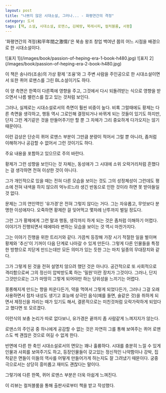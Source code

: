 ```yaml
---
layout: post
title: "나쁘지 않은 시대소설, 그러나... - 화평연간의 격정"
category: 도서
tags: [책, 소설, 시대소설, 로맨스, 김혜량, 북레시피, 컬처블룸, 서평]
---
```


'화평연간의 격정(和平年間之激情)'은
북송 왕조 창업 백여년 쯤의 어느 시점을 배경으로 한 시대소설이다.

<p class="center" markdown="1">
![표지 1](/images/book/passion-of-heping-era-1-book-h480.jpg)
![표지 2](/images/book/passion-of-heping-era-2-book-h480.jpg)
</p>

이 책은 송나라(조송)의 가상 황제 '조융'와 그 주변 사람을 주인공으로 한 시대소설이면서
또한 퀴어 로맨스를 그린 BL소설이기도 하다.

이 양 측면은 한쪽이 다른쪽에 영향을 주고,
그것에서 다시 되돌려받는 식으로 영향을 받으면서
나름 밸런스를 잡고 있는 것처럼 보인다.

그러나, 실제로는 시대소설로서의 측면이 훨씬 비중이 높다.
비록 그럴때에도 황제는 다른 측면을 생각하고,
행동 역시 그로인해 결정되거나 바뀌게 되는 것들이 있기도 하지만,
단지 그런 계기같은 것을 만들어주기만 할 뿐
그 자체가 그리 중요하게 다가오지는 않기 때문이다.

이런 감상은 단순히 퀴어 로맨스 부분이 그만큼 분량이 적어서 그럴 뿐 아니라,
좀처럼 이해하거나 공감할 수 없어서 그런 것이기도 하다.


<div class="im im-warning">
주요 내용을 포함하고 있으므로 주의 바란다.
</div>


황제가 그런 성향을 보인다는 것 자체는,
동성애가 그 시대에 소위 오락거리처럼 흔했다는 걸 생각하면 전혀 이상한 것이 아니다.

그가 개인적으로 있을 때는 전혀 다른 모습을 보이는 것도
그의 성정체성이 그런데도
평소에 전혀 내색을 하지 않으려 억누르느라 생긴 반동으로 인한 것이라 하면 못 받아들일 것 없다.

문제는 그의 연인역인 '유가경'은 전혀 그렇지 않다는 거다.
그는 자유롭고, 무엇보다 분명한 이성애자다.
오죽하면 황제란 걸 잊어먹고 몇차례 난투까지 벌일 정도다.

그런 그가 황제에게 그런 말과 행동, 생각까지 하게 되는 것은 좀처럼 이해하기 어렵다.
이야기가 진행되면서 때에따라 변하는 모습을 보이는 것 역시 마찬가지다.

그는 이야기 진행을 위한 트리거와 같다.
가끔씩 등장해 가장 시기 적절한 일을 벌이며
황제와 '추신'이 기꺼이 다음 단계로 나아갈 수 있게 만든다.
그렇게 다른 인물들을 특정한 방향으로 치닫게 만드는데만 모든 의미가 있는 듯한 그는
마치 일종의 무대장치와 같다.

그가 그렇게 된 것을 전혀 설명치 않으려 했던 것은 아니다.
공간적으로 또 사회적으로 격리함으로써 그의 정신이 압박받도록 하는 '밀원'이란 장치가 그것이다.
그러나, 단지 그것만으로는 그가 마땅히 그렇게 되어야만 하는 당위성을 느끼기는 어렵다.

몽롱해지게 만드는 향을 피운다든가,
약을 먹여서 그렇게 되었다든가,
그러나 그걸 오래 사용하면서 점차 내성도 생기고
효능에 상극인 음식(예를 들면, 술같은 것)을 취하게 되면서
제정신을 차리는 때가 있기도 해서,
결론적으로는 미친것처럼 오락가락하게 되었다고 했다면 또 모르겠다.

이런식의 보충 논리가 따로 없다보니,
유가경은 끝까지 좀 사람같게 느껴지지가 않는다.

로맨스의 주인공 중 하나에게 공감할 수 없는 것은
자연히 그를 통해 보여주는 퀴어 로맨스도 썩 괜찮은 것으로 여길 수 없게 한다.

반면에 다른 한 축인 시대소설로서의 면모는 꽤나 훌륭하다.
시대를 충분히 느낄 수 있게 인물과 사회를 보여주기도 하고,
등장인물들이 갖고있는 정신적인 나약함이나 강박, 집착같은 면들이
이들의 역사를 어떻게 만들어가게 하는지도 잘 그려냈기 때문이다.
궁중극으로서는 상당히 흥미롭고 재미도 괜찮다는 말이다.

그렇기에 다른 한쪽,
퀴어 로맨스 부분은 더욱 아쉽게 느껴진다.



<div class="im im-info">
이 리뷰는 컬처블룸을 통해 출판사로부터 책을 받고 작성했다.
</div>
